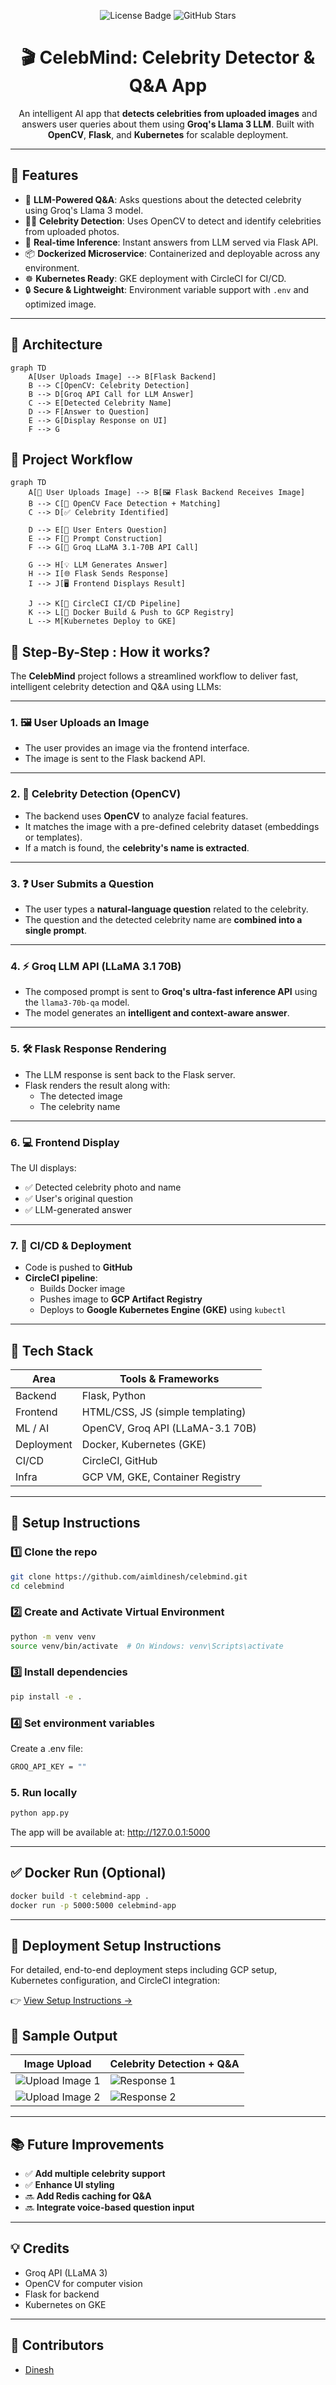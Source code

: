<p align="center">
  <img src="https://img.shields.io/github/license/yourusername/celebmind?color=blue" alt="License Badge">
  <img src="https://img.shields.io/github/stars/yourusername/celebmind?style=social" alt="GitHub Stars">
</p>

<h1 align="center">🎬 CelebMind: Celebrity Detector & Q&A App</h1>

<p align="center">
  An intelligent AI app that <strong>detects celebrities from uploaded images</strong> and answers user queries about them using <strong>Groq's Llama 3 LLM</strong>. Built with <strong>OpenCV</strong>, <strong>Flask</strong>, and <strong>Kubernetes</strong> for scalable deployment.
</p>

---

## 📌 Features

- 🧠 **LLM-Powered Q&A**: Asks questions about the detected celebrity using Groq's Llama 3 model.
- 🧍‍♂️ **Celebrity Detection**: Uses OpenCV to detect and identify celebrities from uploaded photos.
- 🚀 **Real-time Inference**: Instant answers from LLM served via Flask API.
- 📦 **Dockerized Microservice**: Containerized and deployable across any environment.
- ☸️ **Kubernetes Ready**: GKE deployment with CircleCI for CI/CD.
- 🔒 **Secure & Lightweight**: Environment variable support with `.env` and optimized image.

---

## 🧱 Architecture

```mermaid
graph TD
    A[User Uploads Image] --> B[Flask Backend]
    B --> C[OpenCV: Celebrity Detection]
    B --> D[Groq API Call for LLM Answer]
    C --> E[Detected Celebrity Name]
    D --> F[Answer to Question]
    E --> G[Display Response on UI]
    F --> G
```

## 🔄 Project Workflow
```mermaid
graph TD
    A[🧑 User Uploads Image] --> B[🖼️ Flask Backend Receives Image]
    B --> C[🧠 OpenCV Face Detection + Matching]
    C --> D[✅ Celebrity Identified]

    D --> E[📝 User Enters Question]
    E --> F[🧩 Prompt Construction]
    F --> G[🚀 Groq LLaMA 3.1-70B API Call]

    G --> H[💡 LLM Generates Answer]
    H --> I[🌐 Flask Sends Response]
    I --> J[🖥️ Frontend Displays Result]

    J --> K[🔁 CircleCI CI/CD Pipeline]
    K --> L[🐳 Docker Build & Push to GCP Registry]
    L --> M[Kubernetes Deploy to GKE]

```
## 🔄 Step-By-Step : How it works?

The **CelebMind** project follows a streamlined workflow to deliver fast, intelligent celebrity detection and Q&A using LLMs:

---

### 1. 🖼️ User Uploads an Image
- The user provides an image via the frontend interface.
- The image is sent to the Flask backend API.

---

### 2. 🧠 Celebrity Detection (OpenCV)
- The backend uses **OpenCV** to analyze facial features.
- It matches the image with a pre-defined celebrity dataset (embeddings or templates).
- If a match is found, the **celebrity's name is extracted**.

---

### 3. ❓ User Submits a Question
- The user types a **natural-language question** related to the celebrity.
- The question and the detected celebrity name are **combined into a single prompt**.

---

### 4. ⚡ Groq LLM API (LLaMA 3.1 70B)
- The composed prompt is sent to **Groq's ultra-fast inference API** using the `llama3-70b-qa` model.
- The model generates an **intelligent and context-aware answer**.

---

### 5. 🛠️ Flask Response Rendering
- The LLM response is sent back to the Flask server.
- Flask renders the result along with:
  - The detected image
  - The celebrity name

---

### 6. 💻 Frontend Display
The UI displays:
- ✅ Detected celebrity photo and name  
- ✅ User's original question  
- ✅ LLM-generated answer  

---

### 7. 🚀 CI/CD & Deployment
- Code is pushed to **GitHub**
- **CircleCI pipeline**:
  - Builds Docker image
  - Pushes image to **GCP Artifact Registry**
  - Deploys to **Google Kubernetes Engine (GKE)** using `kubectl`

---

## 🧪 Tech Stack
| Area       | Tools & Frameworks               |
| ---------- | -------------------------------- |
| Backend    | Flask, Python                    |
| Frontend   | HTML/CSS, JS (simple templating) |
| ML / AI    | OpenCV, Groq API (LLaMA-3.1 70B) |
| Deployment | Docker, Kubernetes (GKE)         |
| CI/CD      | CircleCI, GitHub                 |
| Infra      | GCP VM, GKE, Container Registry  |

---
## 🚀 Setup Instructions
### 1️⃣ Clone the repo
```bash
git clone https://github.com/aimldinesh/celebmind.git
cd celebmind
```
### 2️⃣ Create and Activate Virtual Environment
```bash
python -m venv venv
source venv/bin/activate  # On Windows: venv\Scripts\activate
```
### 3️⃣ Install dependencies
```bash
pip install -e .
```
### 4️⃣ Set environment variables
Create a .env file:
```bash
GROQ_API_KEY = ""
```
### 5. Run locally
```bash
python app.py
```
The app will be available at: http://127.0.0.1:5000

---
## ✅ Docker Run (Optional)
```bash
docker build -t celebmind-app .
docker run -p 5000:5000 celebmind-app
```
---

## 🚀 Deployment Setup Instructions
For detailed, end-to-end deployment steps including GCP setup, Kubernetes configuration, and CircleCI integration:

👉 [View Setup Instructions →](./setup_instruction.md)

## 📸 Sample Output
| Image Upload                                                                                                                          | Celebrity Detection + Q\&A                                                                                                                         |
| ------------------------------------------------------------------------------------------------------------------------------------- | -------------------------------------------------------------------------------------------------------------------------------------------------- |
| ![Upload Image 1](https://github.com/aimldinesh/CelebMind/blob/main/screenshots/App_images/1.App_image_Celebrity_image_1_upload.PNG)  | ![Response 1](https://github.com/aimldinesh/CelebMind/blob/main/screenshots/App_images/2.App_image_detect_celebrity_name_and_info_QA_response.PNG) |
| ![Upload Image 2](https://github.com/aimldinesh/CelebMind/blob/main/screenshots/App_images/3.App_image__Celebrity_image_2_upload.PNG) | ![Response 2](https://github.com/aimldinesh/CelebMind/blob/main/screenshots/App_images/4.App_image_detect_celebrity_name_and_info_QA_response.PNG) |


---
## 📚 Future Improvements

- ✅ **Add multiple celebrity support**  
- ✅ **Enhance UI styling**  
- 🔜 **Add Redis caching for Q&A**  
- 🔜 **Integrate voice-based question input**

---
## 💡 Credits
- Groq API (LLaMA 3)
- OpenCV for computer vision
- Flask for backend
- Kubernetes on GKE

---
## 🤝 Contributors
- [Dinesh](https://github.com/aimldinesh)

